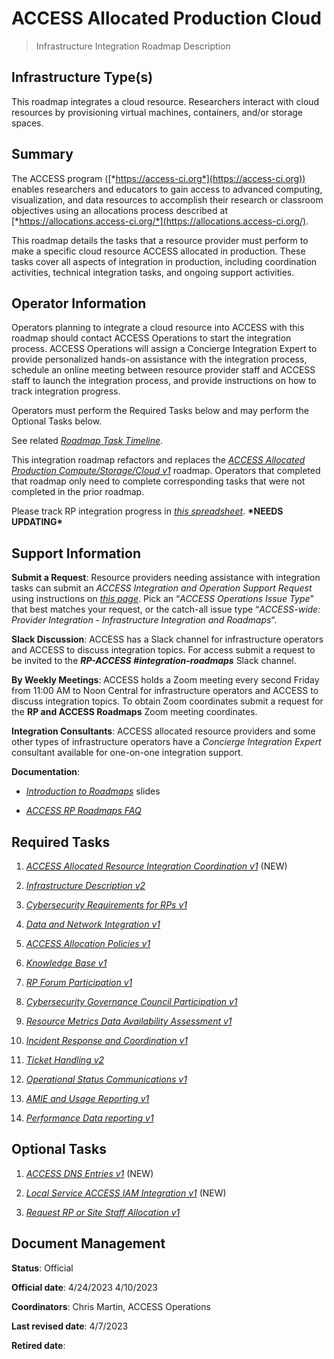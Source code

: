 # ACCESS Allocated Production Cloud

> Infrastructure Integration Roadmap Description

## Infrastructure Type(s)

This roadmap integrates a cloud resource. Researchers interact with cloud resources by provisioning virtual machines, containers, and/or storage spaces.

## Summary

The ACCESS program ([*https://access-ci.org*](https://access-ci.org)) enables researchers and educators to gain access to advanced computing, visualization, and data resources to accomplish their research or classroom objectives using an allocations process described at [*https://allocations.access-ci.org/*](https://allocations.access-ci.org/).

This roadmap details the tasks that a resource provider must perform to make a specific cloud resource ACCESS allocated in production. These tasks cover all aspects of integration in production, including coordination activities, technical integration tasks, and ongoing support activities.

## Operator Information

Operators planning to integrate a cloud resource into ACCESS with this roadmap should contact ACCESS Operations to start the integration process. ACCESS Operations will assign a Concierge Integration Expert to provide personalized hands-on assistance with the integration process, schedule an online meeting between resource provider staff and ACCESS staff to launch the integration process, and provide instructions on how to track integration progress.

Operators must perform the Required Tasks below and may perform the Optional Tasks below.

See related [*Roadmap Task Timeline*](https://docs.google.com/presentation/d/1ez8qXaGhJFOhloy3dGG3OxHK4OvpaG2626eezE2A5Cg/edit?usp=share_link).

This integration roadmap refactors and replaces the [*ACCESS Allocated Production Compute/Storage/Cloud v1*](https://docs.google.com/document/d/1VUTa5DOz27B6wobZZwh6gh6dcXWD30rpYovoLZ1nwqk) roadmap. Operators that completed that roadmap only need to complete corresponding tasks that were not completed in the prior roadmap.

Please track RP integration progress in [*this spreadsheet*](https://docs.google.com/spreadsheets/d/1ejgGUU-IVLEhTIXX3pmCNBSJ2e0yXwXxPpgZ2RHwM4Q/). **\*NEEDS UPDATING\***

## Support Information

**Submit a Request**: Resource providers needing assistance with integration tasks can submit an *ACCESS Integration and Operation Support Request* using instructions on [*this page*](https://operations.access-ci.org/help). Pick an “*ACCESS Operations Issue Type*” that best matches your request, or the catch-all issue type “*ACCESS-wide: Provider Integration - Infrastructure Integration and Roadmaps*“.

**Slack Discussion**: ACCESS has a Slack channel for infrastructure operators and ACCESS to discuss integration topics. For access submit a request to be invited to the ***RP-ACCESS \#integration-roadmaps*** Slack channel.

**By Weekly Meetings**: ACCESS holds a Zoom meeting every second Friday from 11:00 AM to Noon Central for infrastructure operators and ACCESS to discuss integration topics. To obtain Zoom coordinates submit a request for the **RP and ACCESS Roadmaps** Zoom meeting coordinates.

**Integration Consultants**: ACCESS allocated resource providers and some other types of infrastructure operators have a *Concierge Integration Expert* consultant available for one-on-one integration support.

**Documentation**:

- [*Introduction to Roadmaps*](https://docs.google.com/presentation/d/1OjeT6r01mdOIa4pq1VE0L5ocRPfqdXFp9QsADjdqrjE/) slides

- [*ACCESS RP Roadmaps FAQ*](https://docs.google.com/document/d/1VwYROB7sh4X_Tqvi_4XIkYD-jffBS4UykS6gEJesuQE/)

## Required Tasks

1.  [*ACCESS Allocated Resource Integration Coordination v1*](../tasks/ACCESS_Allocated_Resource_Integration_Coordination_v1.md) (NEW)

2.  [*Infrastructure Description v2*](../tasks/Infrastructure_Description_v2.md)

3.  [*Cybersecurity Requirements for RPs v1*](../tasks/Cybersecurity_Requirements_for_RPs_v1.md)

4.  [*Data and Network Integration v1*](../tasks/Data_and_Network_Integration.md)

5.  [*ACCESS Allocation Policies v1*](../tasks/ACCESS_Allocation_Policies_v1.md)

6.  [*Knowledge Base v1*](../tasks/Knowledge_Base_v1.md)

7.  [*RP Forum Participation v1*](../tasks/Resource_Provider_Forum_Participation_v1.md)

8.  [*Cybersecurity Governance Council Participation v1*](../tasks/Cybersecurity_Governance_Council_Participation_v1.md)

9.  [*Resource Metrics Data Availability Assessment v1*](../tasks/Resource_Metrics_Data_Availability_Assessment_v1.md)

10. [*Incident Response and Coordination v1*](../tasks/Incident_Response_and_Coordination_v1.md)

11. [*Ticket Handling v2*](../tasks/Ticket_Handling_v2.md)

12. [*Operational Status Communications v1*](../tasks/Operational_Status_Communications_v1.md)

13. [*AMIE and Usage Reporting v1*](../tasks/AMIE_and_Usage_Reporting_v1.md)

14. [*Performance Data reporting v1*](../tasks/Performance_Data_Reporting_v1.md)

## Optional Tasks

1.  [*ACCESS DNS Entries v1*](../tasks/ACCESS_DNS_Records_v1.md) (NEW)

2.  [*Local Service ACCESS IAM Integration v1*](../tasks/Local_Services_ACCESS_IAM_Integration_v1.md) (NEW)

3.  [*Request RP or Site Staff Allocation v1*](../tasks/Request_RP_or_Site_Staff_Allocation_v1.md)

## Document Management

**Status**: Official

**Official date**: 4/24/2023 4/10/2023

**Coordinators**: Chris Martin, ACCESS Operations

**Last revised date**: 4/7/2023

**Retired date**:
